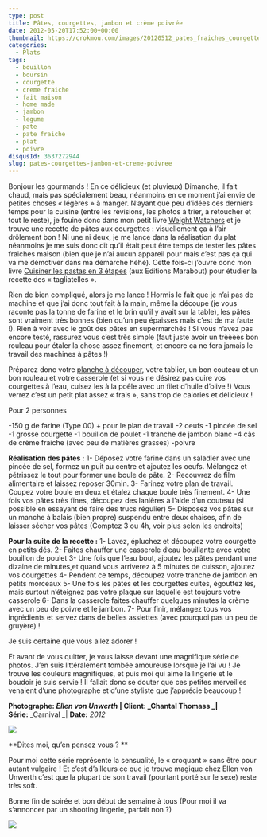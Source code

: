 ```yaml
---
type: post
title: Pâtes, courgettes, jambon et crème poivrée
date: 2012-05-20T17:52:00+00:00
thumbnail: https://crokmou.com/images/20120512_pates_fraiches_courgettes_jambon_sauce_boursin_poivre_35.jpg
categories:
  - Plats
tags:
  - bouillon
  - boursin
  - courgette
  - creme fraiche
  - fait maison
  - home made
  - jambon
  - legume
  - pate
  - pate fraiche
  - plat
  - poivre
disqusId: 3637272944
slug: pates-courgettes-jambon-et-creme-poivree
---
```


  Bonjour les gourmands ! En ce délicieux (et pluvieux) Dimanche, il fait chaud, mais pas spécialement beau, néanmoins en ce moment j’ai envie de petites choses « légères » à manger. N’ayant que peu d’idées ces derniers temps pour la cuisine (entre les révisions, les photos à trier, à retoucher et tout le reste), je fouine donc dans mon petit livre [Weight Watchers](http://www.marabout.com/livre-mon-cours-de-cuisine-weight-watchers-collectif-366060.html) et je trouve une recette de pâtes aux courgettes : visuellement ça à l’air drôlement bon ! Ni une ni deux, je me lance dans la réalisation du plat néanmoins je me suis donc dit qu’il était peut être temps de tester les pâtes fraiches maison (bien que je n’ai aucun appareil pour mais c’est pas ça qui va me démotiver dans ma démarche héhé). Cette fois-ci j’ouvre donc mon livre [Cuisiner les pastas en 3 étapes](http://www.marabout.com/livre-cuisiner-les-pasta-en-3-atapes-collectif-380971.html) (aux Editions Marabout) pour étudier la recette des « tagliatelles ».

Rien de bien compliqué, alors je me lance ! Hormis le fait que je n’ai pas de machine et que j’ai donc tout fait à la main, même la découpe (je vous raconte pas la tonne de farine et le brin qu’il y avait sur la table), les pâtes sont vraiment très bonnes (bien qu’un peu épaisses mais c’est de ma faute !). Rien à voir avec le goût des pâtes en supermarchés ! Si vous n’avez pas encore testé, rassurez vous c’est très simple (faut juste avoir un trèèèès bon rouleau pour étaler la chose assez finement, et encore ca ne fera jamais le travail des machines à pâtes !)

Préparez donc votre [planche à découper](http://www.blogger.com/%22http://www.rueducommerce.fr/m/pl/malid:4820408%20%22), votre tablier, un bon couteau et un bon rouleau et votre casserole (et si vous ne désirez pas cuire vos courgettes à l’eau, cuisez les à la poêle avec un filet d’huile d’olive !) Vous verrez c’est un petit plat assez « frais », sans trop de calories et délicieux !

Pour 2 personnes

-150 g de farine (Type 00) + pour le plan de travail
-2 oeufs
-1 pincée de sel
-1 grosse courgette
-1 bouillon de poulet
-1 tranche de jambon blanc
-4 càs de crème fraiche (avec peu de matières grasses)
-poivre

**Réalisation des pâtes :**
1- Déposez votre farine dans un saladier avec une pincée de sel, formez un puit au centre et ajoutez les oeufs. Mélangez et pétrissez le tout pour former une boule de pâte.
2- Recouvrez de film alimentaire et laissez reposer 30min.
3- Farinez votre plan de travail. Coupez votre boule en deux et étalez chaque boule très finement.
4- Une fois vos pâtes très fines, découpez des lanières à l’aide d’un couteau (si possible en essayant de faire des trucs régulier)
5- Disposez vos pâtes sur un manche à balais (bien propre) suspendu entre deux chaises, afin de laisser sécher vos pâtes (Comptez 3 ou 4h, voir plus selon les endroits)

**Pour la suite de la recette :** 1- Lavez, épluchez et découpez votre courgette en petits dés. 2- Faites chauffer une casserole d’eau bouillante avec votre bouillon de poulet 3- Une fois que l’eau bout, ajoutez les pâtes pendant une dizaine de minutes,et quand vous arriverez à 5 minutes de cuisson, ajoutez vos courgettes 4- Pendent ce temps, découpez votre tranche de jambon en petits morceaux 5- Une fois les pâtes et les courgettes cuites, égouttez les, mais surtout n’éteignez pas votre plaque sur laquelle est toujours votre casserole 6- Dans la casserole faites chauffer quelques minutes la crème avec un peu de poivre et le jambon. 7- Pour finir, mélangez tous vos ingrédients et servez dans de belles assiettes (avec pourquoi pas un peu de gruyère) !

Je suis certaine que vous allez adorer !

Et avant de vous quitter, je vous laisse devant une magnifique série de photos. J’en suis littéralement tombée amoureuse lorsque je l’ai vu ! Je trouve les couleurs magnifiques, et puis moi qui aime la lingerie et le boudoir je suis servie ! Il fallait donc se douter que ces petites merveilles venaient d’une photographe et d’une styliste que j’apprécie beaucoup !

**Photographe: **_Ellen von Unwerth_** | ****Client:** _Chantal Thomass _| **Série****:** _Carnival _| **Date:** _2012_

[![](http://2.bp.blogspot.com/-Xr9COOdNU3I/T7kfd2pVzSI/AAAAAAAACbI/FR61-dxMYu8/s1600/Chantal-Thomass-20120511.jpg)](http://2.bp.blogspot.com/-Xr9COOdNU3I/T7kfd2pVzSI/AAAAAAAACbI/FR61-dxMYu8/s1600/Chantal-Thomass-20120511.jpg)

**Dites moi, qu’en pensez vous ? **

Pour moi cette série représente la sensualité, le « croquant » sans être pour autant vulgaire ! Et c’est d’ailleurs ce que je trouve magique chez Ellen von Unwerth c’est que la plupart de son travail (pourtant porté sur le sexe) reste très soft.

Bonne fin de soirée et bon début de semaine à tous (Pour moi il va s’annoncer par un shooting lingerie, parfait non ?)

[![](http://4.bp.blogspot.com/-2bLosyMFac4/TxhFg0sR2dI/AAAAAAAABec/Mzg1OnlXUmM/s1600/Signature+copie.jpg)](http://4.bp.blogspot.com/-2bLosyMFac4/TxhFg0sR2dI/AAAAAAAABec/Mzg1OnlXUmM/s1600/Signature+copie.jpg)